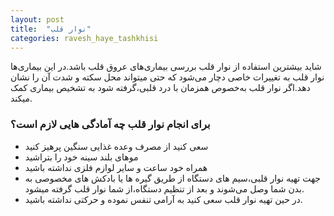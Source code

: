 ```yaml
---
layout: post
title:  "نوار قلب"
categories: ravesh_haye_tashkhisi
---
```

<!-- tasvir -->
شاید بیشترین استفاده  از نوار قلب بررسی بیماری‌های عروق قلب باشد.در این بیماری‌ها نوار قلب به تغییرات خاصی دچار می‌شود که حتی میتواند محل سکته و شدت آن را نشان دهد.اگر نوار قلب به‌خصوص همزمان با درد قلبی،گرفته شود به تشخیص بیماری کمک میکند.

### برای انجام نوار قلب چه آمادگی هایی لازم است؟
- سعی کنید از مصرف وعده غذایی سنگین پرهیز کنید
- موهای بلند سینه خود را بتراشید
- همراه خود ساعت و سایر لوازم فلزی نداشته باشید
- جهت تهیه نوار قلبی،سیم های دستگاه از طریق گیره ها یا بادکش های مخصوصی به بدن شما وصل می‌شوند و بعد از تنظیم دستگاه،از شما نوار قلب گرفته میشود.
- در حین تهیه نوار قلب سعی کنید به آرامی تنفس نموده و حرکتی نداشته باشید.
